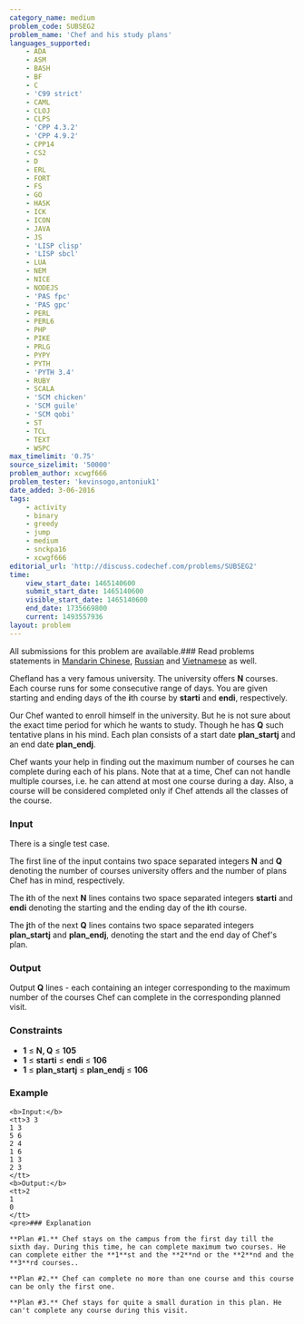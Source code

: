 ```yaml
---
category_name: medium
problem_code: SUBSEG2
problem_name: 'Chef and his study plans'
languages_supported:
    - ADA
    - ASM
    - BASH
    - BF
    - C
    - 'C99 strict'
    - CAML
    - CLOJ
    - CLPS
    - 'CPP 4.3.2'
    - 'CPP 4.9.2'
    - CPP14
    - CS2
    - D
    - ERL
    - FORT
    - FS
    - GO
    - HASK
    - ICK
    - ICON
    - JAVA
    - JS
    - 'LISP clisp'
    - 'LISP sbcl'
    - LUA
    - NEM
    - NICE
    - NODEJS
    - 'PAS fpc'
    - 'PAS gpc'
    - PERL
    - PERL6
    - PHP
    - PIKE
    - PRLG
    - PYPY
    - PYTH
    - 'PYTH 3.4'
    - RUBY
    - SCALA
    - 'SCM chicken'
    - 'SCM guile'
    - 'SCM qobi'
    - ST
    - TCL
    - TEXT
    - WSPC
max_timelimit: '0.75'
source_sizelimit: '50000'
problem_author: xcwgf666
problem_tester: 'kevinsogo,antoniuk1'
date_added: 3-06-2016
tags:
    - activity
    - binary
    - greedy
    - jump
    - medium
    - snckpa16
    - xcwgf666
editorial_url: 'http://discuss.codechef.com/problems/SUBSEG2'
time:
    view_start_date: 1465140600
    submit_start_date: 1465140600
    visible_start_date: 1465140600
    end_date: 1735669800
    current: 1493557936
layout: problem
---
```

All submissions for this problem are available.### Read problems statements in [Mandarin Chinese](/download/translated/SNCKPA16/mandarin/SUBSEG2.pdf), [Russian](/download/translated/SNCKPA16/russian/SUBSEG2.pdf) and [Vietnamese](/download/translated/SNCKPA16/vietnamese/SUBSEG2.pdf) as well.

Chefland has a very famous university. The university offers **N** courses. Each course runs for some consecutive range of days. You are given starting and ending days of the **i**th course by **starti** and **endi**, respectively.

Our Chef wanted to enroll himself in the university. But he is not sure about the exact time period for which he wants to study. Though he has **Q** such tentative plans in his mind. Each plan consists of a start date **plan\_startj** and an end date **plan\_endj**.

Chef wants your help in finding out the maximum number of courses he can complete during each of his plans. Note that at a time, Chef can not handle multiple courses, i.e. he can attend at most one course during a day. Also, a course will be considered completed only if Chef attends all the classes of the course.

### Input

There is a single test case.

The first line of the input contains two space separated integers **N** and **Q** denoting the number of courses university offers and the number of plans Chef has in mind, respectively.

The **i**th of the next **N** lines contains two space separated integers **starti** and **endi** denoting the starting and the ending day of the **i**th course.

The **j**th of the next **Q** lines contains two space separated integers **plan\_startj** and **plan\_endj**, denoting the start and the end day of Chef's plan.

### Output

Output **Q** lines - each containing an integer corresponding to the maximum number of the courses Chef can complete in the corresponding planned visit.

### Constraints

- **1** ≤ **N, Q** ≤ **105**
- **1** ≤ **starti** ≤ **endi** ≤ **106**
- **1** ≤ **plan\_startj** ≤ **plan\_endj** ≤ **106**
 
### Example

 ```
<b>Input:</b>
<tt>3 3
1 3
5 6
2 4
1 6
1 3
2 3
</tt>
<b>Output:</b>
<tt>2
1
0
</tt>
<pre>### Explanation

**Plan #1.** Chef stays on the campus from the first day till the sixth day. During this time, he can complete maximum two courses. He can complete either the **1**st and the **2**nd or the **2**nd and the **3**rd courses..

**Plan #2.** Chef can complete no more than one course and this course can be only the first one.

**Plan #3.** Chef stays for quite a small duration in this plan. He can't complete any course during this visit.
